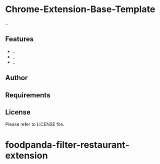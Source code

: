 # Chrome-Extension-Base-Template
..

## Features
- ..
- ..
- ..

## Author

## Requirements


## License
Please refer to LICENSE file.
# foodpanda-filter-restaurant-extension
